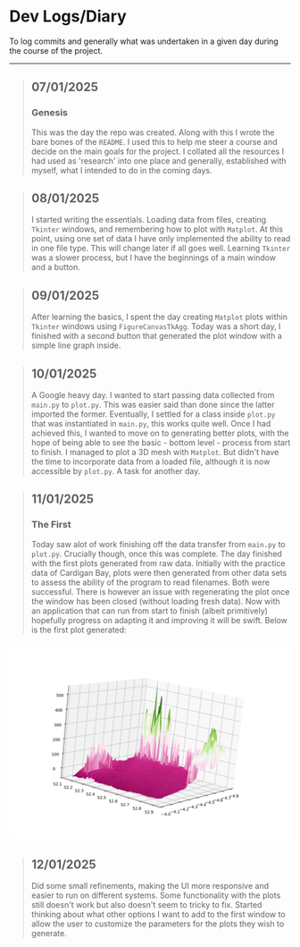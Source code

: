 # Dev Logs/Diary

To log commits and generally what was undertaken in a given day during the course of the
project.

---

> ## 07/01/2025
> ### Genesis
> This was the day the repo was created. Along with this I wrote the bare bones of the
> ``README``. I used this to help me steer a course and decide on the main goals for the
> project. I collated all the resources I had used as 'research' into one place and
> generally, established with myself, what I intended to do in the coming days.

> ## 08/01/2025
> I started writing the essentials. Loading data from files, creating ``Tkinter`` windows, 
> and remembering how to plot with ``Matplot``. At this point, using one set of data I have
> only implemented the ability to read in one file type. This will change later if all
> goes well. Learning ``Tkinter`` was a slower process, but I have the beginnings of a main
> window and a button.

> ## 09/01/2025
> After learning the basics, I spent the day creating ``Matplot`` plots within ``Tkinter`` windows
> using ``FigureCanvasTkAgg``. Today was a short day, I finished with a second button that
> generated the plot window with a simple line graph inside.

> ## 10/01/2025
> A Google heavy day. I wanted to start passing data collected from ``main.py`` to
> ``plot.py``. This was easier said than done since the latter imported the former.
> Eventually, I settled for a class inside ``plot.py`` that was instantiated in ``main.py``,
> this works quite well. Once I had achieved this, I wanted to move on to generating better
> plots, with the hope of being able to see the basic - bottom level - process from start
> to finish. I managed to plot a 3D mesh with ``Matplot``. But didn't have the time to
> incorporate data from a loaded file, although it is now accessible by ``plot.py``.
> A task for another day.

> ## 11/01/2025
> ### The First
> Today saw alot of work finishing off the data transfer from ``main.py`` to ``plot.py``.
> Crucially though, once this was complete. The day finished with the first plots generated
> from raw data. Initially with the practice data of Cardigan Bay, plots were then generated
> from other data sets to assess the ability of the program to read filenames. Both were
> successful. There is however an issue with regenerating the plot once the window has been closed
> (without loading fresh data). Now with an application that can run from start to finish
> (albeit primitively) hopefully progress on adapting it and improving it will be swift.
> Below is the first plot generated:

![Cardigan Bay plot](../data/cardigan_bay_first_plot.svg)

> ## 12/01/2025
> Did some small refinements, making the UI more responsive and easier to run on different
> systems. Some functionality with the plots still doesn't work but also doesn't seem to tricky
> to fix. Started thinking about what other options I want to add to the first window to allow
> the user to customize the parameters for the plots they wish to generate.
